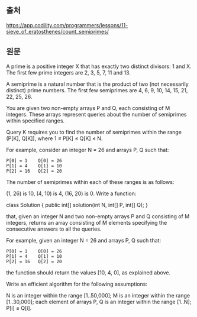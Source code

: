 ## 출처
https://app.codility.com/programmers/lessons/11-sieve_of_eratosthenes/count_semiprimes/

## 원문
A prime is a positive integer X that has exactly two distinct divisors: 1 and X. The first few prime integers are 2, 3, 5, 7, 11 and 13.

A semiprime is a natural number that is the product of two (not necessarily distinct) prime numbers. The first few semiprimes are 4, 6, 9, 10, 14, 15, 21, 22, 25, 26.

You are given two non-empty arrays P and Q, each consisting of M integers. These arrays represent queries about the number of semiprimes within specified ranges.

Query K requires you to find the number of semiprimes within the range (P[K], Q[K]), where 1 ≤ P[K] ≤ Q[K] ≤ N.

For example, consider an integer N = 26 and arrays P, Q such that:

    P[0] = 1    Q[0] = 26
    P[1] = 4    Q[1] = 10
    P[2] = 16   Q[2] = 20
The number of semiprimes within each of these ranges is as follows:

(1, 26) is 10,
(4, 10) is 4,
(16, 20) is 0.
Write a function:

class Solution { public int[] solution(int N, int[] P, int[] Q); }

that, given an integer N and two non-empty arrays P and Q consisting of M integers, returns an array consisting of M elements specifying the consecutive answers to all the queries.

For example, given an integer N = 26 and arrays P, Q such that:

    P[0] = 1    Q[0] = 26
    P[1] = 4    Q[1] = 10
    P[2] = 16   Q[2] = 20
the function should return the values [10, 4, 0], as explained above.

Write an efficient algorithm for the following assumptions:

N is an integer within the range [1..50,000];
M is an integer within the range [1..30,000];
each element of arrays P, Q is an integer within the range [1..N];
P[i] ≤ Q[i].